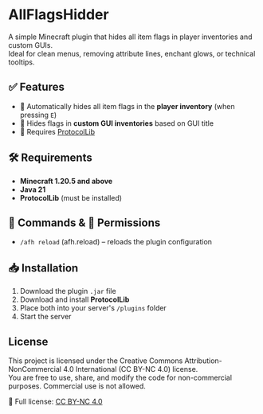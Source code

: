 # AllFlagsHidder

A simple Minecraft plugin that hides all item flags in player inventories and custom GUIs.  
Ideal for clean menus, removing attribute lines, enchant glows, or technical tooltips.

## ✅ Features

- 🧍 Automatically hides all item flags in the **player inventory** (when pressing `E`)
- 🧭 Hides flags in **custom GUI inventories** based on GUI title
- 🧩 Requires [ProtocolLib](https://www.spigotmc.org/resources/1997/)

## 🛠 Requirements

- **Minecraft 1.20.5 and above**
- **Java 21**
- **ProtocolLib** (must be installed)

## 💬 Commands & 🔐 Permissions

- `/afh reload` (afh.reload) – reloads the plugin configuration

## 📥 Installation

1. Download the plugin `.jar` file
2. Download and install **ProtocolLib**
3. Place both into your server's `/plugins` folder
4. Start the server

## License

This project is licensed under the Creative Commons Attribution-NonCommercial 4.0 International (CC BY-NC 4.0) license.  
You are free to use, share, and modify the code for non-commercial purposes. Commercial use is not allowed.

🔗 Full license: [CC BY-NC 4.0](https://creativecommons.org/licenses/by-nc/4.0/)
